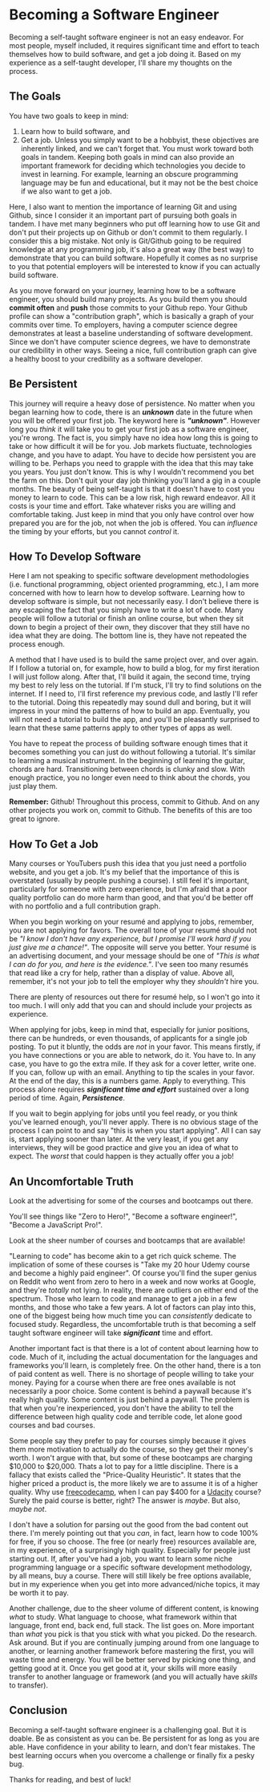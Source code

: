 # Becoming a Software Engineer

Becoming a self-taught software engineer is not an easy endeavor. For most people, myself included,  it requires significant time and effort to teach themselves how to build software, and get a job doing it. Based on my experience as a self-taught developer, I'll share my thoughts on the process. 

## The Goals
You have two goals to keep in mind:
1) Learn how to build software, and
2) Get a job.
Unless you simply want to be a hobbyist, these objectives are inherently linked, and we can't forget that. You must work toward both goals in tandem. Keeping both goals in mind can also provide an important framework for deciding which technologies you decide to invest in learning. For example, learning an obscure programming language may be fun and educational, but it may not be the best choice if we also want to get a job. 

Here, I also want to mention the importance of learning Git and using Github, since I consider it an important part of pursuing both goals in tandem. I have met many beginners who put off learning how to use Git and don't put their projects up on Github or don't commit to them regularly. I consider this a big mistake. Not only is Git/Github going to be required knowledge at any programming job, it's also a great way (the best way) to demonstrate that you can build software. Hopefully it comes as no surprise to you that potential employers will be interested to know if you can actually build software. 

As you move forward on your journey, learning how to be a software engineer, you should build many projects. As you build them you should **commit often** and **push** those commits to your Github repo. Your Github profile can show a "contribution graph", which is basically a graph of your commits over time. To employers, having a computer science degree demonstrates at least a baseline understanding of software development. Since we don't have computer science degrees, we have to demonstrate our credibility in other ways. Seeing a nice, full contribution graph can give a healthy boost to your credibility as a software developer. 

## Be Persistent 
This journey will require a heavy dose of persistence. No matter when you began learning how to code, there is an ***unknown*** date in the future when you will be offered your first job. The keyword here is ***"unknown"***. However long you *think* it will take you to get your first job as a software engineer, you're wrong. The fact is, you simply have no idea how long this is going to take or how difficult it will be for you. Job markets fluctuate, technologies change, and you have to adapt. You have to decide how persistent you are willing to be. Perhaps you need to grapple with the idea that this may take you years. You just don't know. This is why I wouldn't recommend you bet the farm on this. Don't quit your day job thinking you'll land a gig in a couple months. The beauty of being self-taught is that it doesn't have to cost you money to learn to code. This can be a low risk, high reward endeavor. All it costs is your time and effort.
Take whatever risks you are willing and comfortable taking. Just keep in mind that you only have control over how prepared you are for the job, not when the job is offered. You can *influence* the timing by your efforts, but you cannot *control* it.

## How To Develop Software 
Here I am not speaking to specific software development methodologies (i.e. functional programming, object oriented programming, etc.), I am more concerned with how to learn how to develop software. Learning how to develop software is simple, but not necessarily easy. I don't believe there is any escaping the fact that you simply have to write a lot of code. Many people will follow a tutorial or finish an online course, but when they sit down to begin a project of their own, they discover that they still have no idea what they are doing. The bottom line is, they have not repeated the process enough. 

A method that I have used is to build the same project over, and over again. If I follow a tutorial on, for example, how to build a blog, for my first iteration I will just follow along. After that, I'll build it again, the second time, trying my best to rely less on the tutorial. If I'm stuck, I'll try to find solutions on the internet. If I need to, I'll first reference my previous code, and lastly I'll refer to the tutorial. Doing this repeatedly may sound dull and boring, but it will impress in your mind the patterns of how to build an app. Eventually, you will not need a tutorial to build the app, and you'll be pleasantly surprised to learn that these same patterns apply to other types of apps as well.

You have to repeat the process of building software enough times that it becomes something you can just do without following a tutorial. It's similar to learning a musical instrument. In the beginning of learning the guitar, chords are hard. Transitioning between chords is clunky and slow. With enough practice, you no longer even need to think about the chords, you just play them. 

**Remember:** Github! Throughout this process, commit to Github. And on any other projects you work on, commit to Github. The benefits of this are too great to ignore. 

## How To Get a Job
Many courses or YouTubers push this idea that you just need a portfolio website, and you get a job. It's my belief that the importance of this is overstated (usually by people pushing a course). I still feel it's important, particularly for someone with zero experience, but I'm afraid that a poor quality portfolio can do more harm than good, and that you'd be better off with no portfolio and a full contribution graph.

When you begin working on your resumé and applying to jobs, remember, you are not applying for favors. The overall tone of your resumé should not be *"I know I don't have any experience, but I promise I'll work hard if you just give me a chance!"*. The opposite will serve you better. Your resumé is an advertising document, and your message should be one of *"This is what I can do for you, and here is the evidence."*. I've seen too many resumés that read like a cry for help, rather than a display of value. Above all, remember, it's not your job to tell the employer why they *shouldn't* hire you.

There are plenty of resources out there for resumé help, so I won't go into it too much. I will only add that you can and should include your projects as experience. 

When applying for jobs, keep in mind that, especially for junior positions, there can be hundreds, or even thousands, of applicants for a single job posting. To put it bluntly, the odds are *not* in your favor. This means firstly, if you have connections or you are able to network, do it. You have to. In any case, you have to go the extra mile. If they ask for a cover letter, write one. If you can, follow up with an email. Anything to tip the scales in your favor. At the end of the day, this is a numbers game. Apply to everything. This process alone requires ***significant time and effort*** sustained over a long period of time. Again, ***Persistence***.

If you wait to begin applying for jobs until you feel ready, or you think you've learned enough, you'll never apply. There is no obvious stage of the process I can point to and say "this is when you start applying". All I can say is, start applying sooner than later. At the very least, if you get any interviews, they will be good practice and give you an idea of what to expect. The *worst* that could happen is they actually offer you a job!

## An Uncomfortable Truth
Look at the advertising for some of the courses and bootcamps out there.

You'll see things like "Zero to Hero!", "Become a software engineer!", "Become a JavaScript Pro!".

Look at the sheer number of courses and bootcamps that are available!

"Learning to code" has become akin to a get rich quick scheme. The implication of some of these courses is "Take my 20 hour Udemy course and become a highly paid engineer". Of course you'll find the super genius on Reddit who went from zero to hero in a week and now works at Google, and they're *totally* not lying. In reality, there are outliers on either end of the spectrum. Those who learn to code and manage to get a job in a few months, and those who take a few years. A lot of factors can play into this, one of the biggest being how much time you can *consistently* dedicate to focused study.
Regardless, the uncomfortable truth is that becoming a self taught software engineer will take ***significant*** time and effort.

Another important fact is that there is a lot of content about learning how to code. Much of it, including the actual documentation for the languages and frameworks you'll learn, is completely free. On the other hand, there is a ton of paid content as well. There is no shortage of people willing to take your money. Paying for a course when there are free ones available is not necessarily a poor choice. Some content is behind a paywall because it's really high quality. Some content is just behind a paywall. The problem is that when you're inexperienced, you don't have the ability to tell the difference between high quality code and terrible code, let alone good courses and bad courses.

Some people say they prefer to pay for courses simply because it gives them more motivation to actually do the course, so they get their money's worth. I won't argue with that, but some of these bootcamps are charging $10,000 to $20,000. Thats a lot to pay for a little discipline. There is a fallacy that exists called the "Price-Quality Heuristic". It states that the higher priced a product is, the more likely we are to assume it is of a higher quality. Why use [freecodecamp](https://www.freecodecamp.org/), when I can pay $400 for a [Udacity](https://www.udacity.com/) course? Surely the paid course is better, right? The answer is *maybe*. But also, *maybe not*.

I don't have a solution for parsing out the good from the bad content out there. I'm merely pointing out that you *can*, in fact, learn how to code 100% for free, if you so choose. The free (or nearly free) resources available are, in my experience, of a surprisingly high quality. Especially for people just starting out. If, after you've had a job, you want to learn some niche programming language or a specific software development methodology, by all means, buy a course. There will still likely be free options available, but in my experience when you get into more advanced/niche topics, it may be worth it to pay.

Another challenge, due to the sheer volume of different content, is knowing *what* to study. What language to choose, what framework within that language, front end, back end, full stack. The list goes on. More important than *what* you pick is that you stick with what you picked. Do the research. Ask around. But if you are continually jumping around from one language to another, or learning another framework before mastering the first, you will waste time and energy. You will be better served by picking one thing, and getting good at it. Once you get good at it, your skills will more easily transfer to another language or framework (and you will actually have *skills* to transfer).

## Conclusion 
Becoming a self-taught software engineer is a challenging goal. But it is doable. Be as consistent as you can be. Be persistent for as long as you are able. Have confidence in your ability to learn, and don't fear mistakes. The best learning occurs when you overcome a challenge or finally fix a pesky bug. 

Thanks for reading, and best of luck!

